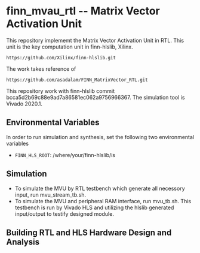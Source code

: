 # finn_mvau_rtl -- Matrix Vector Activation Unit 

This repository implememt the Matrix Vector Activation Unit in RTL. This unit is the key computation unit in finn-hlslib, Xilinx.
```
https://github.com/Xilinx/finn-hlslib.git
```
The work takes reference of
```
https://github.com/asadalam/FINN_MatrixVector_RTL.git
```

This repository work with finn-hlslib commit bcca5d2b69c88e9ad7a86581ec062a9756966367.
The simulation tool is Vivado 2020.1.

## Environmental Variables
In order to run simulation and synthesis, set the following two environmental variables
  - `FINN_HLS_ROOT`: /where/your/finn-hlslib/is

## Simulation
- To simulate the MVU by RTL testbench which generate all necessory input, run mvu_stream_tb.sh.
- To simulate the MVU and peripheral RAM interface, run mvu_tb.sh. This testbench is run by Vivado HLS and utilizing the hlslib generated input/output to testify designed module. 

## Building RTL and HLS Hardware Design and Analysis
